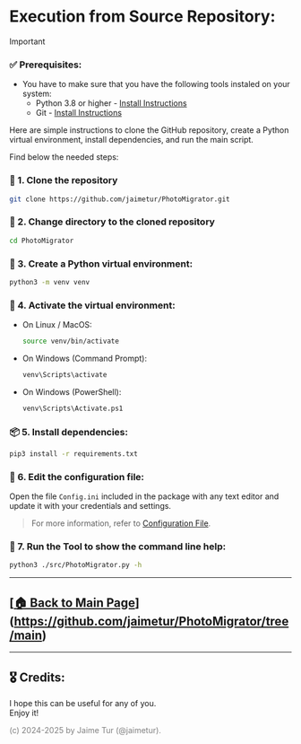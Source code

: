 # Execution from Source Repository:

> [!IMPORTANT]  
> ### ✅ Prerequisites:
> - You have to make sure that you have the following tools instaled on your system:
>   - Python 3.8 or higher - [Install Instructions](https://github.com/jaimetur/PhotoMigrator/blob/main/help/install-python/install-python.md)
>   - Git - [Install Instructions](https://github.com/jaimetur/PhotoMigrator/blob/main/help/install-git/install-git)

Here are simple instructions to clone the GitHub repository, create a Python virtual environment, install dependencies, and run the main script.  

Find below the needed steps:

### 🔗 1. Clone the repository
   ```bash
   git clone https://github.com/jaimetur/PhotoMigrator.git
   ```

### 📂 2. Change directory to the cloned repository
   ```bash
   cd PhotoMigrator
   ```

### 🐍 3. Create a Python virtual environment:  
   ```bash
   python3 -m venv venv
   ```

### 🐍 4. Activate the virtual environment:  
   - On Linux / MacOS:  
     ```bash
     source venv/bin/activate
     ```
   - On Windows (Command Prompt):  
     ```bash
     venv\Scripts\activate
     ```
   - On Windows (PowerShell):  
     ```bash
     venv\Scripts\Activate.ps1
     ```


### 📦 5. Install dependencies:  
   ```bash
   pip3 install -r requirements.txt
   ```


### 📝 6. Edit the configuration file:

Open the file `Config.ini` included in the package with any text editor and update it with your credentials and settings.

> For more information, refer to [Configuration File](https://github.com/jaimetur/PhotoMigrator/blob/main/help/0-configuration-file.md).


### 🚀 7. Run the Tool to show the command line help:
   ```bash
   python3 ./src/PhotoMigrator.py -h
   ```

---

## [[🏠 Back to Main Page](https://github.com/jaimetur/PhotoMigrator/blob/main)](https://github.com/jaimetur/PhotoMigrator/tree/main)


---
## 🎖️ Credits:
I hope this can be useful for any of you.  
Enjoy it!

<span style="color:grey">(c) 2024-2025 by Jaime Tur (@jaimetur).</span> 